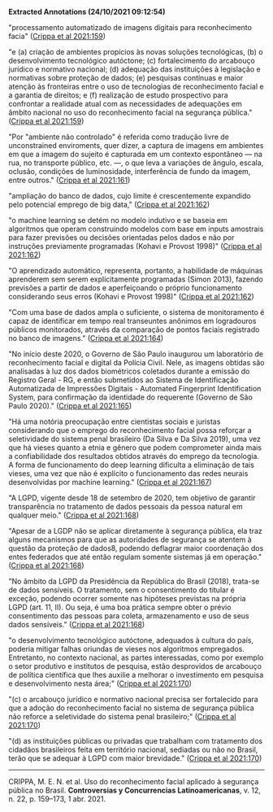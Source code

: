 **Extracted Annotations (24/10/2021 09:12:54)**

"processamento automatizado de imagens digitais para reconhecimento facia" ([Crippa et al 2021:159](zotero://open-pdf/groups/4374086/items/397ZDW58?page=1))

"e (a) criação de ambientes propícios às novas soluções tecnológicas, (b) o desenvolvimento tecnológico autóctone; (c) fortalecimento do arcabouço jurídico e normativo nacional; (d) adequação das instituições à legislação e normativas sobre proteção de dados; (e) pesquisas contínuas e maior atenção às fronteiras entre o uso de tecnologias de reconhecimento facial e a garantia de direitos; e (f) realização de estudo prospectivo para confrontar a realidade atual com as necessidades de adequações em âmbito nacional no uso do reconhecimento facial na segurança pública." ([Crippa et al 2021:159](zotero://open-pdf/groups/4374086/items/397ZDW58?page=1))

"Por "ambiente não controlado" é referida como tradução livre de unconstrained enviroments, quer dizer, a captura de imagens em ambientes em que a imagem do sujeito é capturada em um contexto espontâneo — na rua, no transporte público, etc. —, o que leva a variações de ângulo, escala, oclusão, condições de luminosidade, interferência de fundo da imagem, entre outros." ([Crippa et al 2021:161](zotero://open-pdf/groups/4374086/items/397ZDW58?page=3))

"ampliação do banco de dados, cujo limite é crescentemente expandido pelo potencial emprego de big data," ([Crippa et al 2021:162](zotero://open-pdf/groups/4374086/items/397ZDW58?page=4))

"o machine learning se detém no modelo indutivo e se baseia em algoritmos que operam construindo modelos com base em inputs amostrais para fazer previsões ou decisões orientadas pelos dados e não por instruções previamente programadas (Kohavi e Provost 1998)" ([Crippa et al 2021:162](zotero://open-pdf/groups/4374086/items/397ZDW58?page=4))

"O aprendizado automático, representa, portanto, a habilidade de máquinas aprenderem sem serem explicitamente programadas (Simon 2013), fazendo previsões a partir de dados e aperfeiçoando o próprio funcionamento considerando seus erros (Kohavi e Provost 1998)" ([Crippa et al 2021:162](zotero://open-pdf/groups/4374086/items/397ZDW58?page=4))

"Com uma base de dados ampla o suficiente, o sistema de monitoramento é capaz de identificar em tempo real transeuntes anônimos em logradouros públicos monitorados, através da comparação de pontos faciais registrado no banco de imagens." ([Crippa et al 2021:164](zotero://open-pdf/groups/4374086/items/397ZDW58?page=6))

"No início deste 2020, o Governo de São Paulo inaugurou um laboratório de reconhecimento facial e digital da Polícia Civil. Nele, as imagens obtidas são analisadas à luz dos dados biométricos coletados durante a emissão do Registro Geral - RG, e então submetidos ao Sistema de Identificação Automatizada de Impressões Digitais - Automated Fingerprint Identification System, para confirmação da identidade do requerente (Governo de São Paulo 2020)." ([Crippa et al 2021:165](zotero://open-pdf/groups/4374086/items/397ZDW58?page=7))

"Há uma notória preocupação entre cientistas sociais e juristas considerando que o emprego do reconhecimento facial possa reforçar a seletividade do sistema penal brasileiro (Da Silva e Da Silva 2019), uma vez que há vieses quanto a etnia e gênero que podem comprometer ainda mais a confiabilidade dos resultados obtidos através do emprego da tecnologia. A forma de funcionamento do deep learning dificulta a eliminação de tais vieses, uma vez que não é explícito o funcionamento das redes neurais desenvolvidas por machine learning." ([Crippa et al 2021:167](zotero://open-pdf/groups/4374086/items/397ZDW58?page=9))

"A LGPD, vigente desde 18 de setembro de 2020, tem objetivo de garantir transparência no tratamento de dados pessoais da pessoa natural em qualquer meio." ([Crippa et al 2021:168](zotero://open-pdf/groups/4374086/items/397ZDW58?page=10))

"Apesar de a LGDP não se aplicar diretamente à segurança pública, ela traz alguns mecanismos para que as autoridades de segurança se atentem à questão da proteção de dados8, podendo deflagrar maior coordenação dos entes federados que até então regulam somente sistemas já em operação." ([Crippa et al 2021:168](zotero://open-pdf/groups/4374086/items/397ZDW58?page=10))

"No âmbito da LGPD da Presidência da República do Brasil (2018), trata-se de dados sensíveis. O tratamento, sem o consentimento do titular é exceção, podendo ocorrer somente nas hipóteses previstas na própria LGPD (art. 11, II). Ou seja, é uma boa prática sempre obter o prévio consentimento das pessoas para coleta, armazenamento e uso de seus dados sensíveis." ([Crippa et al 2021:168](zotero://open-pdf/groups/4374086/items/397ZDW58?page=10))

"o desenvolvimento tecnológico autóctone, adequados à cultura do país, poderia mitigar falhas oriundas de vieses nos algoritmos empregados. Entretanto, no contexto nacional, as partes interessadas, como por exemplo o setor produtivo e institutos de pesquisa, estão desprovidos de arcabouço de política científica que lhes auxilie a melhorar o investimento em pesquisa e desenvolvimento nesta área;" ([Crippa et al 2021:170](zotero://open-pdf/groups/4374086/items/397ZDW58?page=12))

"(c) o arcabouço jurídico e normativo nacional precisa ser fortalecido para que a adoção do reconhecimento facial no sistema de segurança pública não reforce a seletividade do sistema penal brasileiro;" ([Crippa et al 2021:170](zotero://open-pdf/groups/4374086/items/397ZDW58?page=12))

"(d) as instituições públicas ou privadas que trabalham com tratamento dos cidadãos brasileiros feita em território nacional, sediadas ou não no Brasil, terão que se adequar à LGPD com maior brevidade." ([Crippa et al 2021:170](zotero://open-pdf/groups/4374086/items/397ZDW58?page=12))

-----
CRIPPA, M. E. N. et al. Uso do reconhecimento facial aplicado à segurança pública no Brasil. **Controversias y Concurrencias Latinoamericanas**, v. 12, n. 22, p. 159–173, 1 abr. 2021.